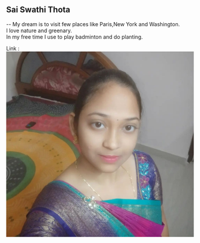 ## Sai Swathi Thota
--
My dream is to visit few places like Paris,New York and Washington.<br> I love nature and greenary.<br> In my free time I use to play badminton and do planting.<br>

Link :![swathi_img](swathi_img.jpeg)
